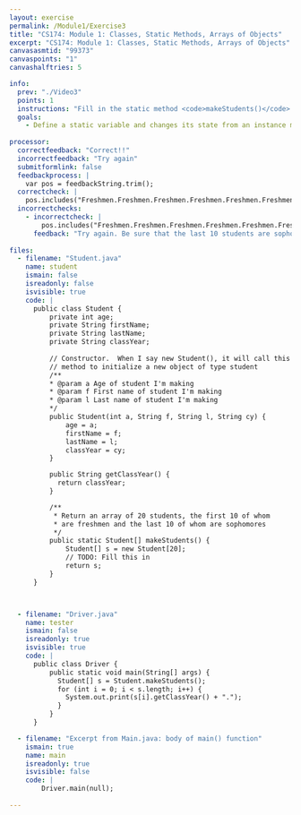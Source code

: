 ```yaml
---
layout: exercise
permalink: /Module1/Exercise3
title: "CS174: Module 1: Classes, Static Methods, Arrays of Objects"
excerpt: "CS174: Module 1: Classes, Static Methods, Arrays of Objects"
canvasasmtid: "99373"
canvaspoints: "1"
canvashalftries: 5

info:
  prev: "./Video3"
  points: 1
  instructions: "Fill in the static method <code>makeStudents()</code> to return an array of 20 students, the first 10 of whom are freshmen, and the last 10 of whom are sophomores.  It does not matter what their age or name is, so you can pass anything you want for those fields in the constructor."
  goals:
    - Define a static variable and changes its state from an instance method
    
processor:  
  correctfeedback: "Correct!!" 
  incorrectfeedback: "Try again"
  submitformlink: false
  feedbackprocess: | 
    var pos = feedbackString.trim();
  correctcheck: |
    pos.includes("Freshmen.Freshmen.Freshmen.Freshmen.Freshmen.Freshmen.Freshmen.Freshmen.Freshmen.Freshmen.Sophomore.Sophomore.Sophomore.Sophomore.Sophomore.Sophomore.Sophomore.Sophomore.Sophomore.Sophomore") || pos.includes("Freshman.Freshman.Freshman.Freshman.Freshman.Freshman.Freshman.Freshman.Freshman.Freshman.Sophomore.Sophomore.Sophomore.Sophomore.Sophomore.Sophomore.Sophomore.Sophomore.Sophomore.Sophomore")
  incorrectchecks:
    - incorrectcheck: |
        pos.includes("Freshmen.Freshmen.Freshmen.Freshmen.Freshmen.Freshmen.Freshmen.Freshmen.Freshmen.Freshmen.Freshmen.Freshmen.Freshmen.Freshmen.")
      feedback: "Try again. Be sure that the last 10 students are sophomores."
 
files:
  - filename: "Student.java"
    name: student
    ismain: false
    isreadonly: false
    isvisible: true
    code: | 
      public class Student {
          private int age;
          private String firstName;
          private String lastName;
          private String classYear;
          
          // Constructor.  When I say new Student(), it will call this
          // method to initialize a new object of type student
          /**
          * @param a Age of student I'm making
          * @param f First name of student I'm making
          * @param l Last name of student I'm making
          */
          public Student(int a, String f, String l, String cy) {
              age = a;
              firstName = f;
              lastName = l;
              classYear = cy;
          }

          public String getClassYear() {
            return classYear;
          }

          /**
           * Return an array of 20 students, the first 10 of whom
           * are freshmen and the last 10 of whom are sophomores
           */
          public static Student[] makeStudents() {
              Student[] s = new Student[20];
              // TODO: Fill this in
              return s;
          }
      }



  - filename: "Driver.java"
    name: tester
    ismain: false
    isreadonly: true
    isvisible: true
    code: | 
      public class Driver {
          public static void main(String[] args) {
            Student[] s = Student.makeStudents();
            for (int i = 0; i < s.length; i++) {
              System.out.print(s[i].getClassYear() + ".");
            }
          }
      }  

  - filename: "Excerpt from Main.java: body of main() function"
    ismain: true
    name: main
    isreadonly: true
    isvisible: false
    code: |
        Driver.main(null);
        
---
```

